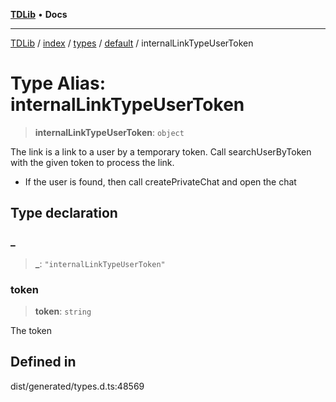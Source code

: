 [**TDLib**](../../../../../../README.md) • **Docs**

***

[TDLib](../../../../../../modules.md) / [index](../../../../../README.md) / [types](../../../README.md) / [default](../README.md) / internalLinkTypeUserToken

# Type Alias: internalLinkTypeUserToken

> **internalLinkTypeUserToken**: `object`

The link is a link to a user by a temporary token. Call searchUserByToken with the given token to process the link.

- If the user is found, then call createPrivateChat and open the chat

## Type declaration

### \_

> **\_**: `"internalLinkTypeUserToken"`

### token

> **token**: `string`

The token

## Defined in

dist/generated/types.d.ts:48569

